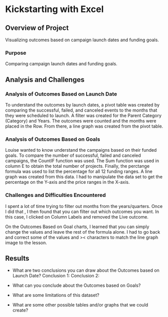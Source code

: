 # Kickstarting with Excel

## Overview of Project
Visualizing outcomes based on campaign launch dates and funding goals. 

### Purpose
Comparing campaign launch dates and funding goals. 

## Analysis and Challenges

### Analysis of Outcomes Based on Launch Date
To understand the outcomes by launch dates, a pivot table was created by comparing the successful, failed, and canceled events to the months that they were scheduled to launch. A filter was created for the Parent Category (Category) and Years.  The outcomes were counted and the months were placed in the Row. From there, a line graph was created from the pivot table. 

### Analysis of Outcomes Based on Goals
Louise wanted to know understand the campaigns based on their funded goals.  To compare the number of successful, failed and  canceled campaigns, the CountIF function was used.  The Sum function was used in column E to obtain the total number of projects.  Finally, the perctange formula was used to list the percentage for all 12 funding ranges.  A line graph was created from this data.  I had to manipulate the data set to get the percentage on the Y-axis and the price ranges in the X-axis.  

### Challenges and Difficulties Encountered
I spent a lot of time trying to filter out months from the years/quarters.  Once I did that , I then found that you can filter out which outcomes you want.  In this case, I clicked on Column Labels and removed the Live outcome. 

On the Outcomes Based on Goal charts, I learned that you can simply change the values and leave the rest of the formula alone.  I had to go back and correct some of the values and >< characters to match the line graph image to the lesson. 



## Results

- What are two conclusions you can draw about the Outcomes based on Launch Date?
Conclusion 1: 
Conclusion 2: 

- What can you conclude about the Outcomes based on Goals?

- What are some limitations of this dataset?

- What are some other possible tables and/or graphs that we could create?


